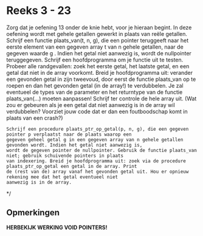 # Reeks 3 - 23 

Zorg dat je oefening 13 onder de knie hebt, voor je hieraan begint. In deze oefening wordt met gehele getallen
gewerkt in plaats van reële getallen. Schrijf een functie plaats_van(t, n, g), die een pointer teruggeeft naar het
eerste element van een gegeven array t van n gehele getallen, naar de gegeven waarde g . Indien het getal niet
aanwezig is, wordt de nullpointer teruggegeven. Schrijf een hoofdprogramma om je functie uit te testen. Probeer
alle randgevallen: zoek het eerste getal, het laatste getal, en een getal dat niet in de array voorkomt. Breid je
hoofdprogramma uit: verander een gevonden getal in zijn tweevoud, door eerst de functie plaats_van op te roepen en
dan het gevonden getal (in de array!) te verdubbelen. Je zal eventueel de types van de parameter en het returntype
van de functie plaats_van(...) moeten aanpassen! Schrijf ter controle de hele array uit. (Wat zou er gebeuren als
je een getal dat niet aanwezig is in de array wil verdubbelen? Voorziet jouw code dat er dan een foutboodschap komt
in plaats van een crash?)

    Schrijf een procedure plaats_ptr_op_getal(p, n, g), die een gegeven pointer p verplaatst naar de plaats waarop een
    gegeven geheel getal g in een gegeven array van n gehele getallen gevonden wordt. Indien het getal niet aanwezig is,
    wordt de gegeven pointer de nullpointer. Gebruik de functie plaats_van niet; gebruik schuivende pointers in plaats
    van indexering. Breid je hoofdprogramma uit: zoek via de procedure plaats_ptr_op_getal een getal in de array. Print
    de (rest van de) array vanaf het gevonden getal uit. Hou er opnieuw rekening mee dat het getal eventueel niet
    aanwezig is in de array.
*/ 

## Opmerkingen
**HERBEKIJK WERKING VOID POINTERS!**